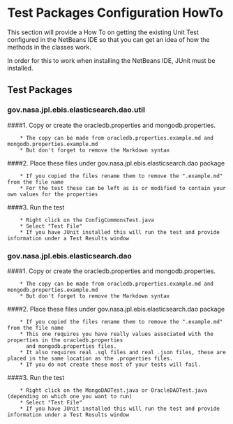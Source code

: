 # Test Packages Configuration HowTo
This section will provide a How To on getting the existing Unit Test configured in the NetBeans IDE so that you can get an idea of how the methods in the classes work.

In order for this to work when installing the NetBeans IDE, JUnit must be installed. 

## Test Packages
### gov.nasa.jpl.ebis.elasticsearch.dao.util

####1. Copy or create the oracledb.properties and mongodb.properties. 

        * The copy can be made from oracledb.properties.example.md and mongodb.properties.example.md
        * But don't forget to remove the Markdown syntax

####2. Place these files under gov.nasa.jpl.ebis.elasticsearch.dao package

        * If you copied the files rename them to remove the ".example.md" from the file name
        * For the test these can be left as is or modified to contain your own values for the properties

####3. Run the test

        * Right click on the ConfigCommonsTest.java
        * Select "Test File"
        * If you have JUnit installed this will run the test and provide information under a Test Results window

### gov.nasa.jpl.ebis.elasticsearch.dao

####1. Copy or create the oracledb.properties and mongodb.properties. 

        * The copy can be made from oracledb.properties.example.md and mongodb.properties.example.md
        * But don't forget to remove the Markdown syntax

####2. Place these files under gov.nasa.jpl.ebis.elasticsearch.dao package

        * If you copied the files rename them to remove the ".example.md" from the file name
        * This one requires you have really values associated with the properties in the oracledb.properties
          and mongodb.properties files.
        * It also requires real .sql files and real .json files, these are placed in the same location as the .properties files.
        * If you do not create these most of your tests will fail.

####3. Run the test

        * Right click on the MongoDAOTest.java or OracleDAOTest.java (depending on which one you want to run)
        * Select "Test File"
        * If you have JUnit installed this will run the test and provide information under a Test Results window
      